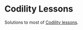# Codility Lessons

Solutions to most of [Codility lessons](https://app.codility.com/programmers/lessons/).
